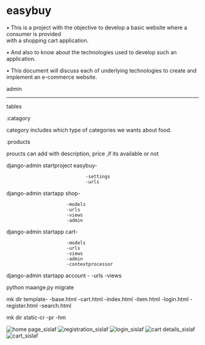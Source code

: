 # easybuy


•	This is a project with the objective to  develop a 
         basic website where a consumer is provided  
         with a shopping cart application.
         
         
•	And also to know about the technologies used to
         develop such an application.
         
         
•	This document will discuss each of 
         underlying technologies to create and 
         implement an e-commerce website.



  admin
  
  
*********


tables


:catagory


category includes which type of categories we wants about food.


:products


proucts can add with description, price ,if its available or not

      
django-admin startproject easybuy-


                                 -settings
                                 -urls
                          
django-admin startapp shop-


                          -models
                          -urls
                          -views
                          -admin
django-admin startapp cart-


                          -models
                          -urls
                          -views
                          -admin
                          -contextprocessor
                          
                          
django-admin startapp  account -
                               -urls
                               -views
                              
                               
python maange.py migrate


mk dir template-
               -base.html
               -cart.html
               -index.html
               -item.html
               -login.html
               -register.html
               -search.html  
               
               
mk dir static-cr
             -pr
             -hm
             
             
![home page_sislaf](https://user-images.githubusercontent.com/119956082/207924869-518badfc-c5d6-4a13-9a56-8838b8597f4d.png)
![registration_sislaf](https://user-images.githubusercontent.com/119956082/207925420-6a61d704-bf97-4c9e-a7eb-f97edbcb2ad1.png)
![login_sislaf](https://user-images.githubusercontent.com/119956082/207925807-78be9944-1530-47ae-a394-8bf0915613cb.png)
![cart details_sislaf](https://user-images.githubusercontent.com/119956082/207925884-8f31164c-e677-4216-b01c-a499cdabdbbd.png)
![cart_sislaf](https://user-images.githubusercontent.com/119956082/207925921-61339533-7028-4618-b7e4-d1c082f3d6d5.png)


